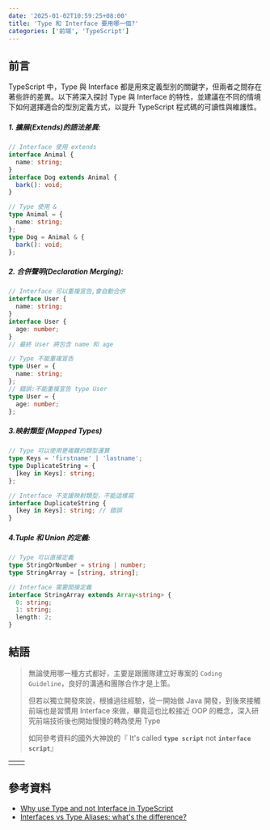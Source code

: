 ```yaml
---
date: '2025-01-02T10:59:25+08:00'
title: 'Type 和 Interface 要用哪一個?'
categories: ['前端', 'TypeScript']
---
```


## 前言

TypeScript 中，Type 與 Interface 都是用來定義型別的關鍵字，但兩者之間存在著些許的差異。以下將深入探討 Type 與 Interface 的特性，並建議在不同的情境下如何選擇適合的型別定義方式，以提升 TypeScript 程式碼的可讀性與維護性。

##### 1. 擴展(Extends)的語法差異:

```typescript
// Interface 使用 extends
interface Animal {
  name: string;
}
interface Dog extends Animal {
  bark(): void;
}

// Type 使用 &
type Animal = {
  name: string;
};
type Dog = Animal & {
  bark(): void;
};
```

##### 2. 合併聲明(Declaration Merging):

```ts
// Interface 可以重複宣告,會自動合併
interface User {
  name: string;
}
interface User {
  age: number;
}
// 最終 User 將包含 name 和 age

// Type 不能重複宣告
type User = {
  name: string;
};
// 錯誤:不能重複宣告 type User
type User = {
  age: number;
};
```

##### 3.映射類型 (Mapped Types)

```ts
// Type 可以使用更複雜的類型運算
type Keys = 'firstname' | 'lastname';
type DuplicateString = {
  [key in Keys]: string;
};

// Interface 不支援映射類型，不能這樣寫
interface DuplicateString {
  [key in Keys]: string; // 錯誤
}
```

##### 4.Tuple 和 Union 的定義:

```ts
// Type 可以直接定義
type StringOrNumber = string | number;
type StringArray = [string, string];

// Interface 需要間接定義
interface StringArray extends Array<string> {
  0: string;
  1: string;
  length: 2;
}
```

## 結語

> 無論使用哪一種方式都好，主要是跟團隊建立好專案的 `Coding Guideline`，良好的溝通和團隊合作才是上策。
>
> 但若以獨立開發來說，根據過往經驗，從一開始做 Java 開發，到後來接觸前端也是習慣用 Interface 來做，畢竟這也比較接近 OOP 的概念，深入研究前端技術後也開始慢慢的轉為使用 Type
>
> 如同參考資料的國外大神說的『 It's called **`type script`** not **`interface script`**』

|     |     |
| --- | --- |
|     |     |

## **參考資料**

- [Why use Type and not Interface in TypeScript](https://www.youtube.com/watch?v=Idf0zh9f3qQ)
- [Interfaces vs Type Aliases: what's the difference?](https://www.youtube.com/watch?v=QYO-sieqLD4)

